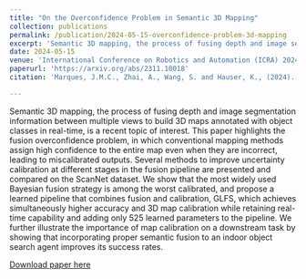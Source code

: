 ```yaml
---
title: "On the Overconfidence Problem in Semantic 3D Mapping"
collection: publications
permalink: /publication/2024-05-15-overconfidence-problem-3d-mapping
excerpt: 'Semantic 3D mapping, the process of fusing depth and image segmentation information between multiple views to build 3D maps annotated with object classes in real-time, is a recent topic of interest. This paper highlights the fusion overconfidence problem, in which conventional mapping methods assign high confidence to the entire map even when they are incorrect, leading to miscalibrated outputs. Several methods to improve uncertainty calibration at different stages in the fusion pipeline are presented and compared on the ScanNet dataset.  We show that the most widely used Bayesian fusion strategy is among the worst calibrated, and propose a learned pipeline that combines fusion and calibration, GLFS, which achieves simultaneously higher accuracy and 3D map calibration while retaining real-time capability and adding only 525 learned parameters to the pipeline. We further illustrate the importance of map calibration on a downstream task by showing that incorporating proper semantic fusion to an indoor object search agent improves its success rates.'
date: 2024-05-15
venue: 'International Conference on Robotics and Automation (ICRA) 2024'
paperurl: 'https://arxiv.org/abs/2311.10018'
citation: 'Marques, J.M.C., Zhai, A., Wang, S. and Hauser, K., (2024). On the Overconfidence Problem in Semantic 3D Mapping”, 2024 IEEE International Conference on Robotics and Automation (ICRA)'

---
```

Semantic 3D mapping, the process of fusing depth and image segmentation information between multiple views to build 3D maps annotated with object classes in real-time, is a recent topic of interest. This paper highlights the fusion overconfidence problem, in which conventional mapping methods assign high confidence to the entire map even when they are incorrect, leading to miscalibrated outputs. Several methods to improve uncertainty calibration at different stages in the fusion pipeline are presented and compared on the ScanNet dataset.  We show that the most widely used Bayesian fusion strategy is among the worst calibrated, and propose a learned pipeline that combines fusion and calibration, GLFS, which achieves simultaneously higher accuracy and 3D map calibration while retaining real-time capability and adding only 525 learned parameters to the pipeline. We further illustrate the importance of map calibration on a downstream task by showing that incorporating proper semantic fusion to an indoor object search agent improves its success rates.

[Download paper here](https://joaomcm.github.io/files/ICRA2024_Overconfidence_Problem.pdf)
